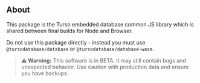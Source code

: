 ## About

This package is the Turso embedded database common JS library which is shared between final builds for Node and Browser.

Do not use this package directly - instead you must use `@tursodatabase/database` or `@tursodatabase/database-wasm`.

> **⚠️ Warning:** This software is in BETA. It may still contain bugs and unexpected behavior. Use caution with production data and ensure you have backups.

